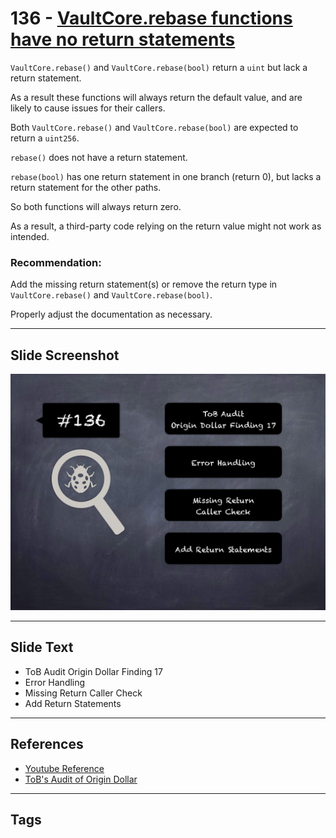 
# 136 - [VaultCore.rebase functions have no return statements](./VaultCore.rebase%20functions%20have%20no%20return%20statements.md)

`VaultCore.rebase()` and `VaultCore.rebase(bool)` return a `uint` but lack a return statement. 

As a result these functions will always return the default value, and are likely to cause issues for their callers. 

Both `VaultCore.rebase()` and `VaultCore.rebase(bool)` are expected to return a `uint256`. 

`rebase()` does not have a return statement. 

`rebase(bool)` has one return statement in one branch (return 0), but lacks a return statement for the other paths. 

So both functions will always return zero. 

As a result, a third-party code relying on the return value might not work as intended.
### Recommendation:
Add the missing return statement(s) or remove the return type in `VaultCore.rebase()` and `VaultCore.rebase(bool)`.

Properly adjust the documentation as necessary.
___
## Slide Screenshot
![136.png](../../images/8.%20Audit%20Findings%20201/136.png)
___
## Slide Text
- ToB Audit Origin Dollar Finding 17
- Error Handling
- Missing Return Caller Check
- Add Return Statements
___
## References
- [Youtube Reference](https://youtu.be/yphqu2N35X4?t=911)
- [ToB's Audit of Origin Dollar](https://github.com/trailofbits/publications/blob/master/reviews/OriginDollar.pdf)
___
## Tags
